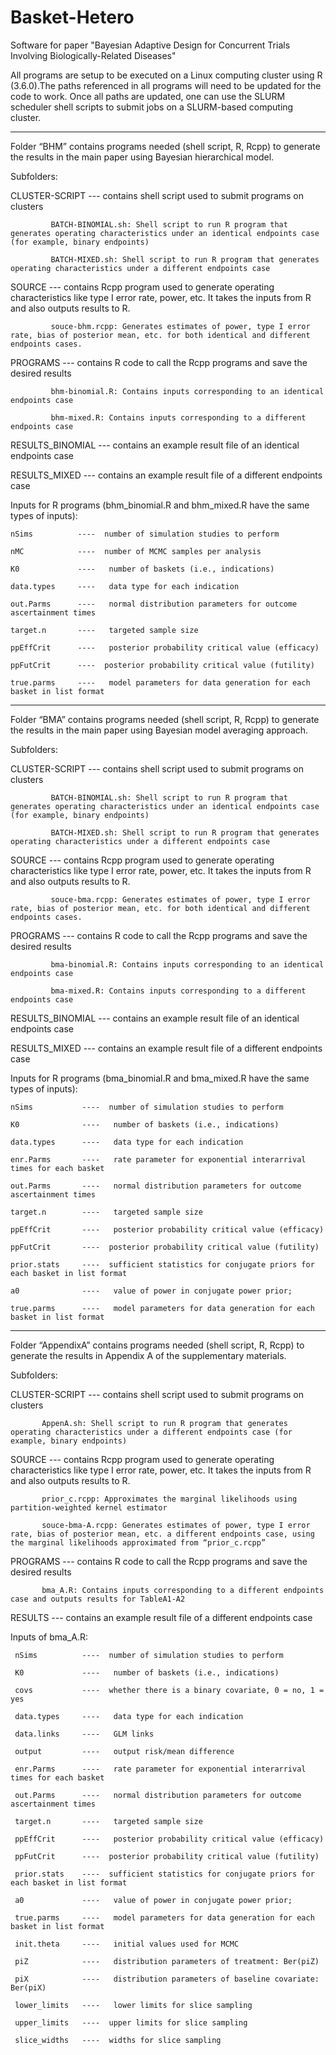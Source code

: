 # Basket-Hetero
Software for paper "Bayesian Adaptive Design for Concurrent Trials Involving Biologically-Related Diseases"

All programs are setup to be executed on a Linux computing cluster using R (3.6.0).The paths referenced in all programs will need to be updated for the code to work. Once all paths are updated, one can use the SLURM scheduler shell scripts to submit jobs on a SLURM-based computing cluster.

----------------------------------------------------
Folder “BHM” contains programs needed (shell script, R, Rcpp) to generate the results in the main paper using Bayesian hierarchical model. 

Subfolders:

CLUSTER-SCRIPT   --- contains shell script used to submit programs on clusters
                     
		     BATCH-BINOMIAL.sh: Shell script to run R program that generates operating characteristics under an identical endpoints case (for example, binary endpoints)
                     
		     BATCH-MIXED.sh: Shell script to run R program that generates operating characteristics under a different endpoints case

SOURCE           --- contains Rcpp program used to generate operating characteristics like type I error rate, power, etc. It takes the inputs from R and also outputs results to R.
                     
		     souce-bhm.rcpp: Generates estimates of power, type I error rate, bias of posterior mean, etc. for both identical and different endpoints cases. 

PROGRAMS         --- contains R code to call the Rcpp programs and save the desired results
                     
		     bhm-binomial.R: Contains inputs corresponding to an identical endpoints case
                     
		     bhm-mixed.R: Contains inputs corresponding to a different endpoints case

RESULTS_BINOMIAL --- contains an example result file of an identical endpoints case

RESULTS_MIXED    --- contains an example result file of a different endpoints case

Inputs for R programs (bhm_binomial.R and bhm_mixed.R have the same types of inputs): 

    nSims          ----  number of simulation studies to perform

    nMC            ----  number of MCMC samples per analysis

    K0             ----   number of baskets (i.e., indications)

    data.types     ----   data type for each indication

    out.Parms      ----   normal distribution parameters for outcome ascertainment times

    target.n       ----   targeted sample size

    ppEffCrit      ----   posterior probability critical value (efficacy)

    ppFutCrit      ----  posterior probability critical value (futility)

    true.parms     ----   model parameters for data generation for each basket in list format


----------------------------------------------------	
	
Folder “BMA” contains programs needed (shell script, R, Rcpp) to generate the results in the main paper using Bayesian model averaging approach. 

Subfolders:

CLUSTER-SCRIPT   --- contains shell script used to submit programs on clusters
                     
		     BATCH-BINOMIAL.sh: Shell script to run R program that generates operating characteristics under an identical endpoints case (for example, binary endpoints)
                     
		     BATCH-MIXED.sh: Shell script to run R program that generates operating characteristics under a different endpoints case

SOURCE           --- contains Rcpp program used to generate operating characteristics like type I error rate, power, etc. It takes the inputs from R and also outputs results to R.
                     
		     souce-bma.rcpp: Generates estimates of power, type I error rate, bias of posterior mean, etc. for both identical and different endpoints cases. 

PROGRAMS         --- contains R code to call the Rcpp programs and save the desired results
                     
		     bma-binomial.R: Contains inputs corresponding to an identical endpoints case
                     
		     bma-mixed.R: Contains inputs corresponding to a different endpoints case

RESULTS_BINOMIAL --- contains an example result file of an identical endpoints case

RESULTS_MIXED    --- contains an example result file of a different endpoints case 


Inputs for R programs (bma_binomial.R and bma_mixed.R have the same types of inputs): 

    nSims           ----  number of simulation studies to perform

    K0              ----   number of baskets (i.e., indications)

    data.types      ----   data type for each indication

    enr.Parms       ----   rate parameter for exponential interarrival times for each basket

    out.Parms       ----   normal distribution parameters for outcome ascertainment times

    target.n        ----   targeted sample size

    ppEffCrit       ----   posterior probability critical value (efficacy)

    ppFutCrit       ----  posterior probability critical value (futility)

    prior.stats     ----  sufficient statistics for conjugate priors for each basket in list format

    a0              ----   value of power in conjugate power prior;

    true.parms      ----   model parameters for data generation for each basket in list format


--------------------------------------------------------

Folder “AppendixA” contains programs needed (shell script, R, Rcpp) to generate the results in Appendix A of the supplementary materials. 

Subfolders:

CLUSTER-SCRIPT --- contains shell script used to submit programs on clusters
                   
		   AppenA.sh: Shell script to run R program that generates operating characteristics under a different endpoints case (for example, binary endpoints)
                                   
SOURCE         --- contains Rcpp program used to generate operating characteristics like type I error rate, power, etc. It takes the inputs from R and also outputs results to R.
                   
		   prior_c.rcpp: Approximates the marginal likelihoods using partition-weighted kernel estimator
                   
		   souce-bma-A.rcpp: Generates estimates of power, type I error rate, bias of posterior mean, etc. a different endpoints case, using the marginal likelihoods approximated from “prior_c.rcpp”

PROGRAMS       --- contains R code to call the Rcpp programs and save the desired results
                   
		   bma_A.R: Contains inputs corresponding to a different endpoints case and outputs results for TableA1-A2

RESULTS        --- contains an example result file of a different endpoints case

Inputs of bma_A.R:

     nSims          ----  number of simulation studies to perform

     K0             ----   number of baskets (i.e., indications)

     covs           ----  whether there is a binary covariate, 0 = no, 1 = yes

     data.types     ----   data type for each indication

     data.links     ----   GLM links 

     output         ----   output risk/mean difference

     enr.Parms      ----   rate parameter for exponential interarrival times for each basket

     out.Parms      ----   normal distribution parameters for outcome ascertainment times

     target.n       ----   targeted sample size

     ppEffCrit      ----   posterior probability critical value (efficacy)

     ppFutCrit      ----  posterior probability critical value (futility)

     prior.stats    ----  sufficient statistics for conjugate priors for each basket in list format

     a0             ----   value of power in conjugate power prior;

     true.parms     ----   model parameters for data generation for each basket in list format

     init.theta     ----   initial values used for MCMC

     piZ            ----   distribution parameters of treatment: Ber(piZ)

     piX            ----   distribution parameters of baseline covariate: Ber(piX)

     lower_limits   ----   lower limits for slice sampling

     upper_limits   ----  upper limits for slice sampling

     slice_widths   ----  widths for slice sampling
